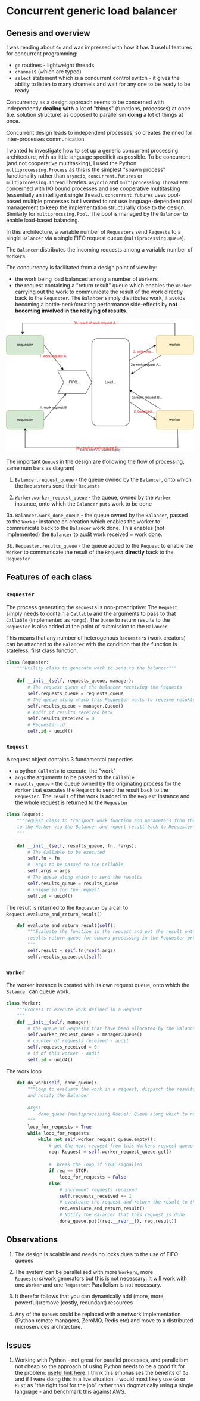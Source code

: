 # Concurrent generic load balancer

## Genesis and overview

I was reading about `Go` and was impressed with how it has 3 useful features for concurrent programming:

- `go` routines - lightweight threads
- `channel`s (which are typed)
- `select` statement which is a concurrent control switch - it gives the ability to listen to many channels and wait for any one to be ready to be ready

Concurrency as a design approach seems to be concerned with independently **dealing with** a lot of "things" (functions, processes) at once (i.e. solution structure) as opposed to parallelism **doing** a lot of things at once.

Concurrent design leads to independent processes, so creates the nned for inter-processes communication.

I wanted to investigate how to set up a generic concurrent processing architecture, with as little language specificit as possible. To be concurrent (and not cooperative multitasking), I used the Python `multiprocessing.Process` as this is the simplest "spawn process" functionality rather than `asyncio`, `concurrent.futures` or `multiprocessing.Thread` libraries. `asyncio` and `multiprocessing.Thread` are concerned with I/O bound processes and use cooperative multitasking (essentially an intelligent single thread). `concurrent.futures` uses pool-based multiple processes but I wanted to not use language-dependent pool management to keep the implementation structurally close to the design. Similarly for `multiprocssing.Pool`. The pool is managed by the `Balancer` to enable load-based balancing.

In this architecture, a variable number of `Requester`s send `Requests` to a single `Balancer` via a single FIFO request queue (`multiprocessing.Queue`).

The `Balancer` distributes the incoming requests among a variable number of `Worker`s.

The concurrency is facilitated from a design point of view by:

- the work being load balanced among a number of `Worker`s
- the request containing a "return result" queue which enables the `Worker` carrying out the work to communicate the result of the work directly back to the `Requester`. The `Balancer` simply distributes work, it avoids becoming a bottle-neck/creating performance side-effects by **not becoming involved in the relaying of results**.

![archotecture](py_load_balancer.svg)

The important `Queue`s in the design are (following the flow of processing, same num bers as diagram)

1. `Balancer.request_queue` - the queue owned by the `Balancer`, onto which the `Requester`s send their `Requests`

2. `Worker.worker_request_queue` - the queue, owned by the `Worker` instance, onto which the `Balancer` `put`s work to be done

3a. `Balancer.work_done_queue` - the queue owned by the `Balancer`, passed to the `Worker` instance on creation which enables the worker to communicate back to the `Balancer` work done. This enables (not implemented) the `Balancer` to audit work received = work done.

3b. `Requester.results_queue` - the queue added to the `Request` to enable the `Worker` to communicate the result of the `Request` **directly** back to the `Requester`

## Features of each class

### `Requester`

The process generating the `Request`s is non-proscriptive: The `Request` simply needs to contain a `Callable` and the arguments to pass to that `Callable` (implemented as `*args`). The `Queue` to return results to the `Requester` is also added at the point of submission to the `Balancer`

This means that any number of heterogenous `Requester`s (work creators) can be attached to the `Balancer` with the condition that the function is stateless, first class function.

```python
class Requester:
    """Utility class to generate work to send to the balancer"""

    def __init__(self, requests_queue, manager):
        # The request queue of the balancer receiving the Requests
        self.requests_queue = requests_queue
        # The queue along which this Requester wants to receive resukts of work direct from the Worker
        self.results_queue = manager.Queue()
        # Audit of results received back
        self.results_received = 0
        # Requester id
        self.id = uuid4()

```

### `Request`

A request object contains 3 fundamental properties

   - a python `Callable` to execute, the "work"
   - `args` the arguments to be passed to the `Callable`
   - `results_queue` - the queue owned by the originating process for the `Worker` that executes the `Request` to send the result back to the `Requester`. The `result` of the work is added to the `Request` instance and the whole request is returned to the `Requester`

```python
class Request:
    """request class to transport work function and parameters from the requester
    to the Worker via the Balancer and report result back to Requester
    """

    def __init__(self, results_queue, fn, *args):
        # The Callable to be executed
        self.fn = fn
        #  args to be passed to the Callable
        self.args = args
        # The queue along which to send the results
        self.results_queue = results_queue
        # unique id for the request
        self.id = uuid4()
```

The result is returned to the `Requester` by a call to `Request.evaluate_and_return_result()`

```python
    def evaluate_and_return_result(self):
        """Evaluate the function in the request and put the result onto the requesters
        results return queue for onward processing in the Requester process
        """
        self.result = self.fn(*self.args)
        self.results_queue.put(self)
```

### `Worker`

The worker instance is created with its own request queue, onto which the `Balancer` can queue work.

```python
class Worker:
    """Process to execute work defined in a Request
    """
    def __init__(self, manager):
        # the queue of Requests that have been allocated by the Balancer to this Worker
        self.worker_request_queue = manager.Queue()
        # counter of requests received - audit
        self.requests_received = 0
        # id of this worker - audit
        self.id = uuid4()
```

The work loop

```python
    def do_work(self, done_queue):
        """Loop to evaluate the work in a request, dispatch the results to the Requester
        and notify the Balancer

        Args:
            done_queue (multiprocessing.Queue): Queue along which to notify the Balancer that a request is done
        """
        loop_for_requests = True
        while loop_for_requests:
            while not self.worker_request_queue.empty():
                # get the next request from this Workers request queue
                req: Request = self.worker_request_queue.get()

                #  break the loop if STOP signalled
                if req == STOP:
                    loop_for_requests = False
                else:
                    # increment requests received
                    self.requests_received += 1
                    # evealuate the request and return the result to the Requester process
                    req.evaluate_and_return_result()
                    # Notify the Balancer that this request is done
                    done_queue.put((req.__repr__(), req.result))
```

## Observations

1. The design is scalable and needs no locks dues to the use of FIFO queues

2. The system can be parallelised with more `Workers`, more `Requester`s/work generators but this is not necessary: It will work with one `Worker` and one `Requester`: Parallelism is not necessary.

3. It therefor follows that you can dynamically add (more, more powerful)/remove (costly, redundant) resources

4. Any of the `Queue`s could be replaced with a network implementation (Python remote managers, ZeroMQ, Redis etc) and move to a distributed microservices architecture.

## Issues

1. Working with Python - not great for parallel processes, and parallelism not cheap so the approach of using Python needs to be a good fit for the problem: [useful link here](https://stackoverflow.com/a/52076791/10016858). I think this emphasises the benefits of `Go` and if I were doing this in a live situation, I would most likely use `Go` or `Rust` as "the right tool for the job" rather than dogmatically using a single language - and benchmark this against AWS.
